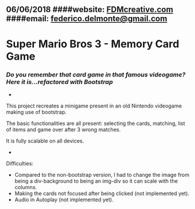 06/06/2018
####website: [FDMcreative.com](http://www.fdmcreative.com) 
####email: [federico.delmonte@gmail.com](federico.delmonte@gmail.com)
---
# Super Mario Bros 3 - Memory Card Game
### *Do you remember that card game in that famous videogame? Here it is...refactored with Bootstrap*
-

This project recreates a minigame present in an old Nintendo videogame making use of bootstrap.

The basic functionalities are all present: selecting the cards, matching, list of items and game over after 3 wrong matches.

It is fully scalable on all devices.

-

Difficulties:

- Compared to the non-bootstrap version, I had to change the image from being a div-background to being an img-div so it can scale with the columns.
- Making the cards not focused after being clicked (not implemented yet).
- Audio in Autoplay (not implemented yet).